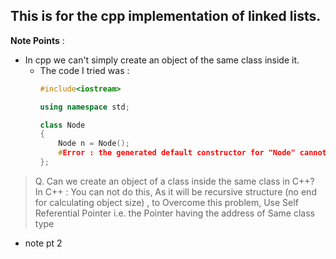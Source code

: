 ## This is for the cpp implementation of linked lists.
**Note Points** :<br/>
* In cpp we can't simply create an object of the same class inside it.
  * The code I tried was :
    ```c++
    #include<iostream>

    using namespace std;

    class Node
    {
        Node n = Node(); 
        #Error : the generated default constructor for "Node" cannot be used in an initializer for its own data member.
    };
    ```
> Q. Can we create an object of a class inside the same class in C++?
> <br/>In C++ : You can not do this, As it will be recursive structure (no end for calculating object size) , to Overcome this problem, Use Self Referential Pointer i.e. the Pointer having the address of Same class type

* note pt 2
